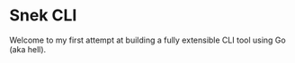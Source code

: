 # Snek CLI

Welcome to my first attempt at building a fully extensible CLI tool using Go (aka hell).
